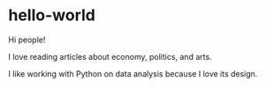 # hello-world


Hi people!

I love reading articles about economy, politics, and arts. 

I like working with Python on data analysis because I love its design.
